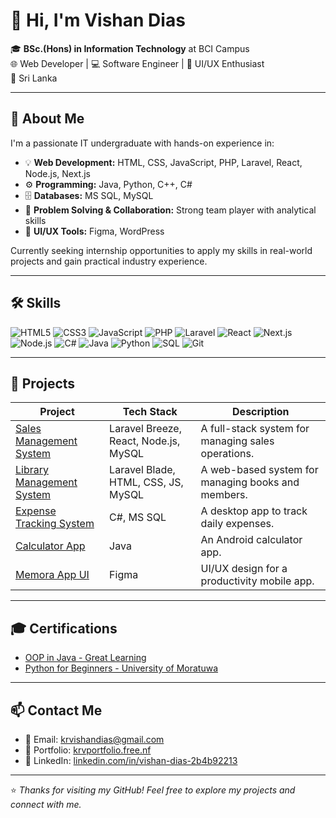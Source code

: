 # 👋 Hi, I'm Vishan Dias

🎓 **BSc.(Hons) in Information Technology** at BCI Campus  
🌐 Web Developer | 💻 Software Engineer | 🎨 UI/UX Enthusiast  
📍 Sri Lanka

---

## 🚀 About Me

I'm a passionate IT undergraduate with hands-on experience in:

- 💡 **Web Development:** HTML, CSS, JavaScript, PHP, Laravel, React, Node.js, Next.js  
- ⚙️ **Programming:** Java, Python, C++, C#  
- 🗄️ **Databases:** MS SQL, MySQL  
- 🧠 **Problem Solving & Collaboration:** Strong team player with analytical skills  
- 🎨 **UI/UX Tools:** Figma, WordPress

Currently seeking internship opportunities to apply my skills in real-world projects and gain practical industry experience.

---

## 🛠️ Skills

![HTML5](https://img.shields.io/badge/-HTML5-E34F26?style=flat&logo=html5&logoColor=white)
![CSS3](https://img.shields.io/badge/-CSS3-1572B6?style=flat&logo=css3)
![JavaScript](https://img.shields.io/badge/-JavaScript-F7DF1E?style=flat&logo=javascript&logoColor=black)
![PHP](https://img.shields.io/badge/-PHP-777BB4?style=flat&logo=php&logoColor=white)
![Laravel](https://img.shields.io/badge/-Laravel-F05340?style=flat&logo=laravel&logoColor=white)
![React](https://img.shields.io/badge/-React-20232A?style=flat&logo=react)
![Next.js](https://img.shields.io/badge/-Next.js-20232A?style=flat&logo=next.js&logoColor=white)
![Node.js](https://img.shields.io/badge/-Node.js-339933?style=flat&logo=node.js&logoColor=white)
![C#](https://img.shields.io/badge/-CSharp-239120?style=flat&logo=c-sharp&logoColor=white)
![Java](https://img.shields.io/badge/-Java-007396?style=flat&logo=java&logoColor=white)
![Python](https://img.shields.io/badge/-Python-3776AB?style=flat&logo=python&logoColor=white)
![SQL](https://img.shields.io/badge/-SQL-4479A1?style=flat&logo=postgresql&logoColor=white)
![Git](https://img.shields.io/badge/-Git-F05032?style=flat&logo=git&logoColor=white)

---

## 📂 Projects

| Project | Tech Stack | Description |
|--------|------------|-------------|
| [Sales Management System](https://github.com/krvdias/sales_management_system) | Laravel Breeze, React, Node.js, MySQL | A full-stack system for managing sales operations. |
| [Library Management System](https://github.com/krvdias/Library-Management-System) | Laravel Blade, HTML, CSS, JS, MySQL | A web-based system for managing books and members. |
| [Expense Tracking System](https://github.com/krvdias/ExpenceTrackingSystem) | C#, MS SQL | A desktop app to track daily expenses. |
| [Calculator App](https://github.com/krvdias/Calculator_App) | Java | An Android calculator app. |
| [Memora App UI](https://www.figma.com/design/u2pbWssXfs50rEA0VyWt2g/HCI-Project?node-id=0-1&t=nGulYNKzNE4x8vMz-1) | Figma | UI/UX design for a productivity mobile app. |

---

## 🎓 Certifications

- [OOP in Java - Great Learning](https://verify.mygreatlearning.com/verify/MEXKADKC)
- [Python for Beginners - University of Moratuwa](https://open.uom.lk/lms/mod/customcert/verify_certificate.php?contextid=4776&code=G24FcGdJbu&qrcode=1)

---

## 📫 Contact Me

- 📧 Email: [krvishandias@gmail.com](mailto:krvishandias@gmail.com)  
- 🔗 Portfolio: [krvportfolio.free.nf](https://krvportfolio.free.nf/?i=1)  
- 💼 LinkedIn: [linkedin.com/in/vishan-dias-2b4b92213](https://www.linkedin.com/in/vishan-dias-2b4b92213)  

---

⭐ _Thanks for visiting my GitHub! Feel free to explore my projects and connect with me._

